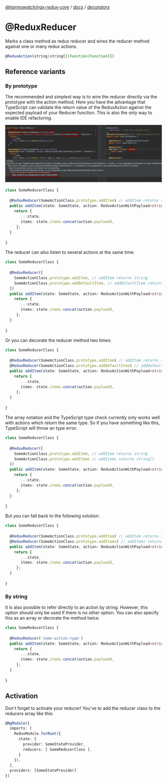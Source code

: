 ###### [@harmowatch/ngx-redux-core](../../README.md) / [docs](../index.md) / [decorators](./index.md)
 
# @ReduxReducer

Marks a class method as redux reducer and wires the reducer method against one or many redux actions.

```ts
@ReduxAction(string|string[]|Function|Function[])
```

## Reference variants

### By prototype

The recommended and simplest way is to wire the reducer directly via the prototype with the action method. Here you have the 
advantage that TypeScript can validate the return value of the ReduxAction against the expected payload of your Reducer 
function. This is also the only way to enable IDE refactoring.

![TypeScript support](../ts-support.gif "TypeScript support")

```ts
class SomeReducerClass {

  @ReduxReducer(SomeActionClass.prototype.addItem) // addItem returns string
  public addItem(state: SomeState, action: ReduxActionWithPayload<string>): SomeState {
    return {
       ...state,
       items: state.items.concat(action.payload),
     };
  }
  
}
```

The reducer can also listen to several actions at the same time:

```ts
class SomeReducerClass {

  @ReduxReducer([
    SomeActionClass.prototype.addItem, // addItem returns string
    SomeActionClass.prototype.addDefaultItem, // addDefaultItem returns string
  ])
  public addItem(state: SomeState, action: ReduxActionWithPayload<string>): SomeState {
    return {
       ...state,
       items: state.items.concat(action.payload),
     };
  }
  
}
```

Or you can decorate the reducer method two times:

```ts
class SomeReducerClass {

  @ReduxReducer(SomeActionClass.prototype.addItem) // addItem returns string
  @ReduxReducer(SomeActionClass.prototype.addDefaultItem) // addDefaultItem returns string
  public addItem(state: SomeState, action: ReduxActionWithPayload<string>): SomeState {
    return {
       ...state,
       items: state.items.concat(action.payload),
     };
  }
  
}
```

The array notation and the TypeScript type check currently only works well with actions which return the same type.
So if you have something like this, TypeScript will throw an type error.

```ts
class SomeReducerClass {

  @ReduxReducer([
    SomeActionClass.prototype.addItem, // addItem returns string
    SomeActionClass.prototype.addItems // addItems returns string[]
  ])
  public addItem(state: SomeState, action: ReduxActionWithPayload<string | string[]>): SomeState {
    return {
       ...state,
       items: state.items.concat(action.payload),
     };
  }
  
}
```

But you can fall back to the following solution:

```ts
class SomeReducerClass {

  @ReduxReducer(SomeActionClass.prototype.addItem) // addItem returns string
  @ReduxReducer(SomeActionClass.prototype.addItems) // addItems returns string[]
  public addItem(state: SomeState, action: ReduxActionWithPayload<string | string[]>): SomeState {
    return {
       ...state,
       items: state.items.concat(action.payload),
     };
  }
  
}
```

### By string

It is also possible to refer directly to an action by string. However, this option should only be used if there 
is no other option. You can also specify this as an array or decorate the method twice.

```ts
class SomeReducerClass {

  @ReduxReducer('some-action-type')
  public addItem(state: SomeState, action: ReduxActionWithPayload<string>): SomeState {
    return {
       ...state,
       items: state.items.concat(action.payload),
     };
  }
  
}
```

## Activation

Don't forget to activate your reducer! You've to add the reducer class to the reducers array like this:

```ts
@NgModule({
  imports: [
    ReduxModule.forRoot({
      state: {
        provider: SomeStateProvider,
        reducers: [ SomeReducerClass ],
      }
    }),
  ],
  providers: [SomeStateProvider]
})
```
